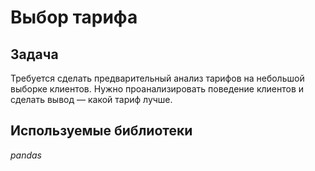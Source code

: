 # Выбор тарифа
## Задача
Требуется сделать предварительный анализ тарифов на небольшой выборке клиентов. Нужно проанализировать поведение клиентов и сделать вывод — какой тариф лучше.
## Используемые библиотеки
*pandas*
